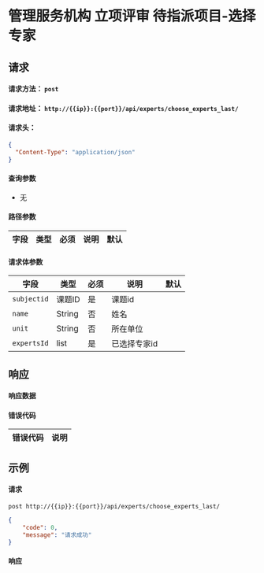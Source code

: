 # 管理服务机构 立项评审 待指派项目-选择专家

## 请求

#### 请求方法： `post`

#### 请求地址： `http://{{ip}}:{{port}}/api/experts/choose_experts_last/`

#### 请求头：

```json
{
  "Content-Type": "application/json"
}
```

#### 查询参数

* 无

#### 路径参数

| 字段               | 类型   | 必须 | 说明                           | 默认 |
| ------------------ | ------ | ---- | ------------------------------ | ---- |


#### 请求体参数

| 字段               | 类型   | 必须 | 说明                           | 默认 |
| ------------------ | ------ | ---- | ------------------------------ | ---- |
| `subjectid`             | 课题ID | 是   | 课题id                       |      |
| `name`             | String | 否   | 姓名                       |      |
| `unit`             | String | 否   | 所在单位                       |      |
| `expertsId`             | list | 是   | 已选择专家id                       |      |




## 响应

#### 响应数据

#### 错误代码

| 错误代码 | 说明             |
| -------- | ---------------- |



## 示例

#### 请求

`post http://{{ip}}:{{port}}/api/experts/choose_experts_last/`
```json
{
	"code": 0,
	"message": "请求成功"
}
```

#### 响应

```json

```

